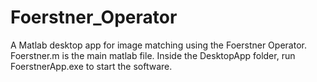# Foerstner_Operator
A Matlab desktop app for image matching using the Foerstner Operator.
Foerstner.m is the main matlab file.
Inside the DesktopApp folder, run FoerstnerApp.exe to start the software.
